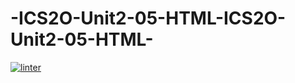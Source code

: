 # -ICS2O-Unit2-05-HTML-ICS2O-Unit2-05-HTML-
 [![linter](https://github.com/<JacobGD1>/<-ICS2O-Unit2-05-HTML-ICS2O-Unit2-05-HTML->/workflows/linter/badge.svg)](https://github.com/marketplace/actions/super-linter)         

